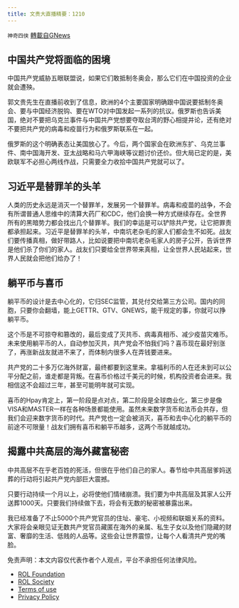 ```yaml
---
title: 文贵大直播精要：1210
---
```

`神奇四侠` [轉載自GNews](https://gnews.org/zh-hans/1790557/)

## 中国共产党将面临的困境

中国共产党威胁五眼联盟说，如果它们敢抵制冬奥会，那么它们在中国投资的企业就会遭殃。

郭文贵先生在直播前收到了信息，欧洲的4个主要国家明确跟中国说要抵制冬奥会、要与中国经济脱钩、要在WTO对中国发起一系列的抗议。俄罗斯也告诉美国，绝对不要把乌克兰事件与中国共产党想要夺取台湾的野心相提并论，还有绝对不要把共产党的病毒和疫苗行为和俄罗斯联系在一起。

俄罗斯的这个明确表态让美国放心了。今后，两个国家会在欧洲东扩、乌克兰事件、南中国海开发、亚太战略和马六甲海峡等议题讨价还价。但大局已定的是，美欧联军不必担心两线作战，只需要全力收拾中国共产党就可以了。

## 习近平是替罪羊的头羊

人类的历史永远是消灭一个替罪羊，发展另一个替罪羊。病毒和疫苗的战争，不会有所谓普通人思维中的清算大药厂和CDC，他们会换一种方式继续存在。全世界所有的黑暗势力都会找出几个替罪羊。我们的幸运是可以铲除共产党，让它把罪责都承担起来。习近平是替罪羊的头羊，中南坑老杂毛的家人们都会生不如死。战友们要传播真相，做好带路人，比如说要把中南坑老杂毛家人的房子公开，告诉世界是他们杀了你们的家人。战友们只要给全世界带来真相，让全世界人民站起来，世界人民就会把他们给办了！

## 躺平币与喜币

躺平币的设计是去中心化的，它归SEC监管，其兑付交给第三方公司。国内的同胞，只要你会翻墙，能上GETTR、GTV、GNEWS，能干规定的事，你就可以挣躺平币。

这个币是不可掠夺和篡改的，最后变成了灭共币、病毒真相币、减少疫苗灾难币。未来使用躺平币的人，自动参加灭共，共产党会不怕我们吗？喜币现在最好别涨了，再涨新战友就进不来了，而体制内很多人在弄钱要进来。

共产党的二十多万亿海外财富，最终都要到这里来。拿福利币的人在还未到可以公平分配之前，谁走都是背叛。在喜币价格过千美元的时候，机构投资者会进来。我相信这不会超过三年，甚至可能明年就可实现。

喜币的Hpay肯定上，第一阶段是点对点，第二阶段是全球商业化，第三步是像VISA和MASTER一样在各种场景都能使用。虽然未来数字货币和法币会共存，但我们会迎来数字货币的时代。共产党也一定会被消灭，喜币和去中心化的躺平币的前途不可限量！战友们拥有喜币和躺平币越多，这两个币就越成功。

## 揭露中共高层的海外藏富秘密

中共高层不在乎老百姓的死活，但很在乎他们自己的家人。春节给中共高层爹妈送葬的行动将引起共产党内部巨大震撼。

只要行动持续一个月以上，必将使他们情绪崩溃。我们要为中共高层及其家人公开送葬1000天。只要我们持续做下去，将会有无数的秘密被暴露出来。

我已经准备了不止5000个共产党官员的住址、豪宅、小视频和联姻关系的资料。大家将会亲眼见证无数共产党官员藏匿在海外的亲属、私生子女以及他们隐藏的财富、奢靡的生活、低贱的人品等。这些会让世界震惊，让每个人看清共产党的嘴脸。

 

免责声明：本文内容仅代表作者个人观点，平台不承担任何法律风险。

- [ROL Foundation](https://rolfoundation.org/)
- [ROL Society](https://rolsociety.org/)
- [Terms of use](https://gnews.org/terms-of-use-3/)
- [Privacy Policy](https://gnews.org/privacy-policy/)
